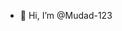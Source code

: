 - 👋 Hi, I’m @Mudad-123

 
<!---
Mudad-123/Mudad-123 is a ✨ special ✨ repository because its `README.md` (this file) appears on your GitHub profile.
You can click the Preview link to take a look at your changes.
--->
